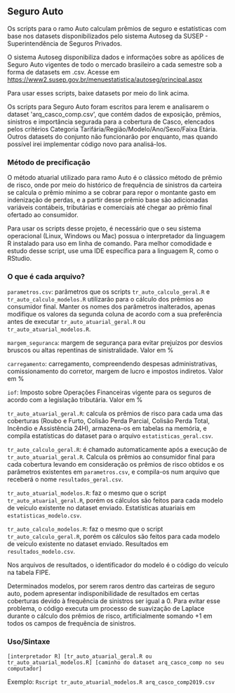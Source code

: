 ## Seguro Auto

Os scripts para o ramo Auto calculam prêmios de seguro e estatísticas com base nos datasets disponibilizados pelo sistema Autoseg da SUSEP - Superintendência de Seguros Privados.

O sistema Autoseg disponibiliza dados e informações sobre as apólices de Seguro Auto vigentes de todo o mercado brasileiro a cada semestre sob a forma de datasets em .csv. Acesse em https://www2.susep.gov.br/menuestatistica/autoseg/principal.aspx

Para usar esses scripts, baixe datasets por meio do link acima. 

Os scripts para Seguro Auto foram escritos para lerem e analisarem o dataset 'arq_casco_comp.csv', que contém dados de exposição, prêmios, sinistros e importância segurada para a cobertura de Casco, elencados pelos critérios Categoria Tarifária/Região/Modelo/Ano/Sexo/Faixa Etária. Outros datasets do conjunto não funcionarão por enquanto, mas quando possível irei implementar código novo para analisá-los.


### Método de precificação

O método atuarial utilizado para ramo Auto é o clássico método de prêmio de risco, onde por meio do histórico de frequência de sinistros da carteira se calcula o prêmio mínimo a se cobrar para repor o montante gasto em indenização de perdas, e a partir desse prêmio base são adicionadas variáveis contábeis, tributárias e comerciais até chegar ao prêmio final ofertado ao consumidor. 

Para usar os scripts desse projeto, é necessário que o seu sistema operacional (Linux, Windows ou Mac) possua o interpretador da linguagem R instalado para uso em linha de comando. Para melhor comodidade e estudo desse script, use uma IDE específica para a linguagem R, como o RStudio.


### O que é cada arquivo?

`parametros.csv`: parâmetros que os scripts `tr_auto_calculo_geral.R` e `tr_auto_calculo_modelos.R` utilizarão para o cálculo dos prêmios ao consumidor final. Manter os nomes dos parâmetros inalterados, apenas modifique os valores da segunda coluna de acordo com a sua preferência antes de executar `tr_auto_atuarial_geral.R` ou `tr_auto_atuarial_modelos.R`.

`margem_seguranca`: margem de segurança para evitar prejuízos por desvios bruscos ou altas repentinas de sinistralidade. Valor em %

`carregamento`: carregamento, compreendendo despesas administrativas, comissionamento do corretor, margem de lucro e impostos indiretos. Valor em % 

`iof`: Imposto sobre Operações Financeiras vigente para os seguros de acordo com a legislação tributária. Valor em %

`tr_auto_atuarial_geral.R`: calcula os prêmios de risco para cada uma das coberturas (Roubo e Furto, Colisão Perda Parcial, Colisão Perda Total, Incêndio e Assistência 24H), armazena-os em tabelas na memória, e compila estatísticas do dataset para o arquivo `estatisticas_geral.csv`.

`tr_auto_calculo_geral.R`: é chamado automaticamente após a execução de `tr_auto_atuarial_geral.R`. Calcula os prêmios ao consumidor final para cada cobertura levando em consideração os prêmios de risco obtidos e os parâmetros existentes em `parametros.csv`, e compila-os num arquivo que receberá o nome `resultados_geral.csv`.

`tr_auto_atuarial_modelos.R`: faz o mesmo que o script `tr_auto_atuarial_geral.R`, porém os cálculos são feitos para cada modelo de veículo existente no dataset enviado. Estatísticas atuariais em `estatisticas_modelo.csv`.

`tr_auto_calculo_modelos.R`: faz o mesmo que o script `tr_auto_calculo_geral.R`, porém os cálculos são feitos para cada modelo de veículo existente no dataset enviado. Resultados em `resultados_modelo.csv`.

Nos arquivos de resultados, o identificador do modelo é o código do veículo na tabela FIPE. 

Determinados modelos, por serem raros dentro das carteiras de seguro auto, podem apresentar indisponibilidade de resultados em certas coberturas devido à frequência de sinistros ser igual a 0. Para evitar esse problema, o código executa um processo de suavização de Laplace durante o cálculo dos prêmios de risco, artificialmente somando +1 em todos os campos de frequência de sinistros.


### Uso/Sintaxe

`[interpretador R] [tr_auto_atuarial_geral.R ou tr_auto_atuarial_modelos.R] [caminho do dataset arq_casco_comp no seu computador]`

Exemplo: `Rscript tr_auto_atuarial_modelos.R arq_casco_comp2019.csv`
